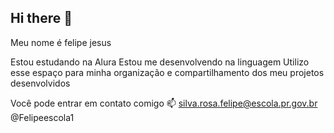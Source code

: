 ## Hi there 👋
Meu nome é felipe jesus

Estou estudando na Alura
Estou me desenvolvendo na linguagem 
Utilizo esse espaço para minha organização e compartilhamento dos meu projetos desenvolvidos

Você pode entrar em contato comigo 📫
silva.rosa.felipe@escola.pr.gov.br
@Felipeescola1

<!--
**Felipeescola15/Felipeescola15** is a ✨ _special_ ✨ repository because its `README.md` (this file) appears on your GitHub profile.

Here are some ideas to get you started:

- 🔭 I’m currently working on ...
- 🌱 I’m currently learning ...
- 👯 I’m looking to collaborate on ...
- 🤔 I’m looking for help with ...
- 💬 Ask me about ...
- 📫 How to reach me: ...
- 😄 Pronouns: ...
- ⚡ Fun fact: ...
-->
